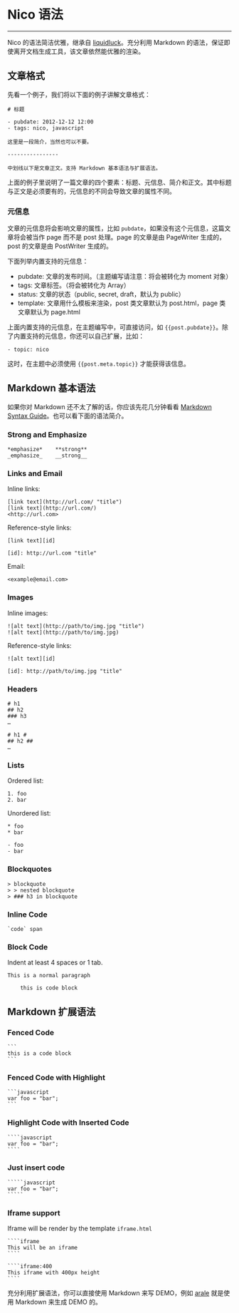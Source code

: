 # Nico 语法


--------

Nico 的语法简洁优雅，继承自 [liquidluck](https://github.com/lepture/liquidluck)。充分利用 Markdown 的语法，保证即使离开文档生成工具，该文章依然能优雅的渲染。

## 文章格式

先看一个例子，我们将以下面的例子讲解文章格式：

```
# 标题

- pubdate: 2012-12-12 12:00
- tags: nico, javascript

这里是一段简介，当然也可以不要。

----------------

中划线以下是文章正文。支持 Markdown 基本语法与扩展语法。
```

上面的例子里说明了一篇文章的四个要素：标题、元信息、简介和正文。其中标题与正文是必须要有的，元信息的不同会导致文章的属性不同。

### 元信息

文章的元信息将会影响文章的属性，比如 `pubdate`，如果没有这个元信息，这篇文章将会被当作 page 而不是 post 处理。page 的文章是由 PageWriter 生成的，post 的文章是由 PostWriter 生成的。

下面列举内置支持的元信息：

- pubdate: 文章的发布时间。（主题编写请注意：将会被转化为 moment 对象）
- tags: 文章标签。（将会被转化为 Array）
- status: 文章的状态（public, secret, draft，默认为 public）
- template: 文章用什么模板来渲染，post 类文章默认为 post.html，page 类文章默认为 page.html

上面内置支持的元信息，在主题编写中，可直接访问，如 ``{{post.pubdate}}``。除了内置支持的元信息，你还可以自己扩展，比如：

```
- topic: nico
```

这时，在主题中必须使用 ``{{post.meta.topic}}`` 才能获得该信息。


## Markdown 基本语法

如果你对 Markdown 还不太了解的话，你应该先花几分钟看看 [Markdown Syntax Guide](http://daringfireball.net/projects/markdown/syntax)。也可以看下面的语法简介。

### Strong and Emphasize

```
*emphasize*    **strong**
_emphasize_    __strong__
```

### Links and Email

Inline links:

```
[link text](http://url.com/ "title")
[link text](http://url.com/)
<http://url.com>
```

Reference-style links:


    [link text][id]

    [id]: http://url.com "title"


Email:

```
<example@email.com>
```

### Images

Inline images:

```
![alt text](http://path/to/img.jpg "title")
![alt text](http://path/to/img.jpg)
```

Reference-style links:


    ![alt text][id]

    [id]: http://path/to/img.jpg "title"


### Headers

```
# h1
## h2
### h3
…
```

```
# h1 #
## h2 ##
…
```

### Lists

Ordered list:

```
1. foo
2. bar
```

Unordered list:

```
* foo
* bar
```

```
- foo
- bar
```

### Blockquotes

```
> blockquote
> > nested blockquote
> ### h3 in blockquote
```

### Inline Code

```
`code` span
```

### Block Code

Indent at least 4 spaces or 1 tab.

```
This is a normal paragraph

    this is code block
```

## Markdown 扩展语法

### Fenced Code

    ```
    this is a code block
    ```

### Fenced Code with Highlight

    ```javascript
    var foo = "bar";
    ```

### Highlight Code with Inserted Code

    ````javascript
    var foo = "bar";
    ````

### Just insert code

    `````javascript
    var foo = "bar";
    `````

### Iframe support

Iframe will be render by the template `iframe.html`

    ````iframe
    This will be an iframe
    ````

    ````iframe:400
    This iframe with 400px height
    ````

充分利用扩展语法，你可以直接使用 Markdown 来写 DEMO，例如 [arale](http://aralejs.org) 就是使用 Markdown 来生成 DEMO 的。
